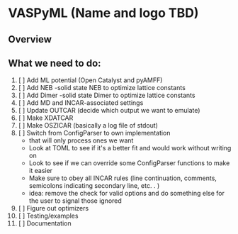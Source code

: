
# VASPyML (Name and logo TBD)

## Overview

## What we need to do:

1. [ ] Add ML potential (Open Catalyst and pyAMFF)
2. [ ] Add NEB
	-solid state NEB to optimize lattice constants
3. [ ] Add Dimer
	-solid state Dimer to optimize lattice constants
4. [ ] Add MD and INCAR-associated settings
5. [ ] Update OUTCAR (decide which output we want to emulate)
6. [ ] Make XDATCAR
7. [ ] Make OSZICAR (basically a log file of stdout)
8. [ ] Switch from ConfigParser to own implementation 
	* that will only process ones we want
	* Look at TOML to see if it's a better fit and would work without writing on
	* Look to see if we can override some ConfigParser functions to make it easier
	* Make sure to obey all INCAR rules (line continuation, comments, semicolons indicating secondary line, etc. . )
	* idea: remove the check for valid options and do something else for the user to signal those ignored
9. [ ] Figure out optimizers
10. [ ] Testing/examples
11. [ ] Documentation
